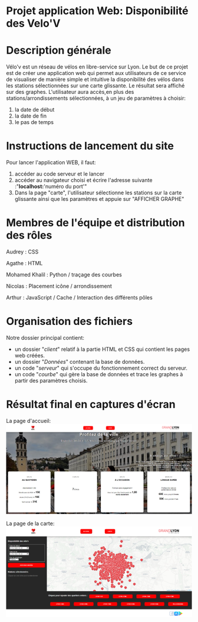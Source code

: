 **Projet application Web: Disponibilité des Velo'V**
===========
Description générale
==========
Vélo’v est un réseau de vélos en libre-service sur Lyon.
Le but de ce projet est de créer une application web qui permet aux utilisateurs de ce service de visualiser de manière simple et intuitive la disponibilité des vélos dans les stations sélectionnées sur une carte glissante. Le résultat sera affiché sur des graphes.
L'utilisateur aura accès,en plus des stations/arrondissements sélectionnées, à un jeu de paramètres à choisir:
1. la date de début 
2. la date de fin
3. le pas de temps  


Instructions de lancement du site 
==========
Pour lancer l'application WEB, il faut:
1. accéder au code serveur et le lancer 
2. accéder au navigateur choisi et écrire l'adresse suivante :"**localhost:**'numéro du port'"
3. Dans la page "carte", l'utilisateur sélectionne les stations sur la carte glissante ainsi que les paramètres et appuie sur "AFFICHER GRAPHE"


Membres de l'équipe et distribution des rôles
===========

Audrey :         CSS

Agathe :         HTML

Mohamed Khalil : Python / traçage des courbes

Nicolas :        Placement icône / arrondissement

Arthur :         JavaScript / Cache / Interaction des différents pôles




Organisation des fichiers
==========
Notre dossier principal contient:
- un dossier "_client_" relatif à la partie HTML et CSS qui contient les pages web créées. 
- un dossier "_Données_" contenant la base de données.
- un code "_serveur_" qui s'occupe du fonctionnement correct du serveur. 
- un code "_courbe_" qui gère la base de données et trace les graphes à partir des paramètres choisis.

Résultat final en captures d'écran
==========
La page d'accueil:
![screenshot](client/images/Capture1.PNG)

La page de la carte:
![screenshot](client/images/Capture2.PNG)



